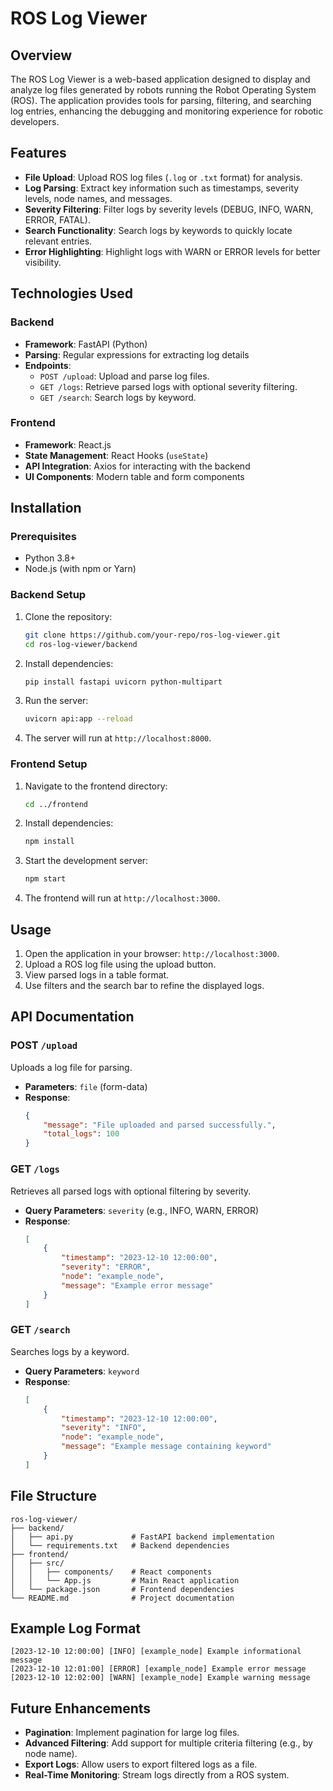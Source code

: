 # ROS Log Viewer

## Overview
The ROS Log Viewer is a web-based application designed to display and analyze log files generated by robots running the Robot Operating System (ROS). The application provides tools for parsing, filtering, and searching log entries, enhancing the debugging and monitoring experience for robotic developers.

## Features
- **File Upload**: Upload ROS log files (`.log` or `.txt` format) for analysis.
- **Log Parsing**: Extract key information such as timestamps, severity levels, node names, and messages.
- **Severity Filtering**: Filter logs by severity levels (DEBUG, INFO, WARN, ERROR, FATAL).
- **Search Functionality**: Search logs by keywords to quickly locate relevant entries.
- **Error Highlighting**: Highlight logs with WARN or ERROR levels for better visibility.

## Technologies Used
### Backend
- **Framework**: FastAPI (Python)
- **Parsing**: Regular expressions for extracting log details
- **Endpoints**:
  - `POST /upload`: Upload and parse log files.
  - `GET /logs`: Retrieve parsed logs with optional severity filtering.
  - `GET /search`: Search logs by keyword.

### Frontend
- **Framework**: React.js
- **State Management**: React Hooks (`useState`)
- **API Integration**: Axios for interacting with the backend
- **UI Components**: Modern table and form components

## Installation

### Prerequisites
- Python 3.8+
- Node.js (with npm or Yarn)

### Backend Setup
1. Clone the repository:
   ```bash
   git clone https://github.com/your-repo/ros-log-viewer.git
   cd ros-log-viewer/backend
   ```
2. Install dependencies:
   ```bash
   pip install fastapi uvicorn python-multipart
   ```
3. Run the server:
   ```bash
   uvicorn api:app --reload
   ```
4. The server will run at `http://localhost:8000`.

### Frontend Setup
1. Navigate to the frontend directory:
   ```bash
   cd ../frontend
   ```
2. Install dependencies:
   ```bash
   npm install
   ```
3. Start the development server:
   ```bash
   npm start
   ```
4. The frontend will run at `http://localhost:3000`.

## Usage
1. Open the application in your browser: `http://localhost:3000`.
2. Upload a ROS log file using the upload button.
3. View parsed logs in a table format.
4. Use filters and the search bar to refine the displayed logs.

## API Documentation
### POST `/upload`
Uploads a log file for parsing.
- **Parameters**: `file` (form-data)
- **Response**:
  ```json
  {
      "message": "File uploaded and parsed successfully.",
      "total_logs": 100
  }
  ```

### GET `/logs`
Retrieves all parsed logs with optional filtering by severity.
- **Query Parameters**: `severity` (e.g., INFO, WARN, ERROR)
- **Response**:
  ```json
  [
      {
          "timestamp": "2023-12-10 12:00:00",
          "severity": "ERROR",
          "node": "example_node",
          "message": "Example error message"
      }
  ]
  ```

### GET `/search`
Searches logs by a keyword.
- **Query Parameters**: `keyword`
- **Response**:
  ```json
  [
      {
          "timestamp": "2023-12-10 12:00:00",
          "severity": "INFO",
          "node": "example_node",
          "message": "Example message containing keyword"
      }
  ]
  ```

## File Structure
```
ros-log-viewer/
├── backend/
│   ├── api.py             # FastAPI backend implementation
│   └── requirements.txt   # Backend dependencies
├── frontend/
│   ├── src/
│   │   ├── components/    # React components
│   │   └── App.js         # Main React application
│   └── package.json       # Frontend dependencies
└── README.md              # Project documentation
```

## Example Log Format
```
[2023-12-10 12:00:00] [INFO] [example_node] Example informational message
[2023-12-10 12:01:00] [ERROR] [example_node] Example error message
[2023-12-10 12:02:00] [WARN] [example_node] Example warning message
```

## Future Enhancements
- **Pagination**: Implement pagination for large log files.
- **Advanced Filtering**: Add support for multiple criteria filtering (e.g., by node name).
- **Export Logs**: Allow users to export filtered logs as a file.
- **Real-Time Monitoring**: Stream logs directly from a ROS system.



